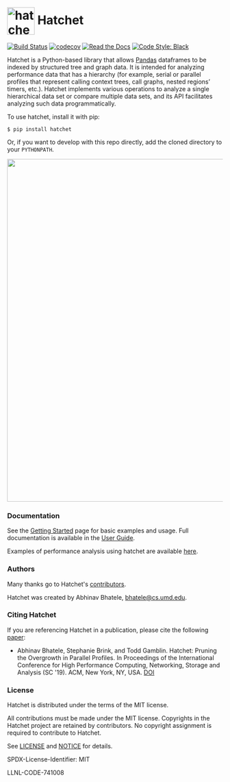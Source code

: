 # <img src="https://raw.githubusercontent.com/LLNL/hatchet/master/logo-hex.png" width="64" valign="middle" alt="hatchet"/> Hatchet

[![Build Status](https://travis-ci.com/LLNL/hatchet.svg?branch=master)](https://travis-ci.com/LLNL/hatchet)
[![codecov](https://codecov.io/gh/LLNL/hatchet/branch/master/graph/badge.svg)](https://codecov.io/gh/LLNL/hatchet)
[![Read the Docs](http://readthedocs.org/projects/hatchet/badge/?version=latest)](http://hatchet.readthedocs.io)
[![Code Style: Black](https://img.shields.io/badge/code%20style-black-000000.svg)](https://github.com/psf/black)

Hatchet is a Python-based library that allows [Pandas](https://pandas.pydata.org) dataframes to be indexed by structured tree and graph data. It is intended for analyzing performance data that has a hierarchy (for example, serial or parallel profiles that represent calling context trees, call graphs, nested regions’ timers, etc.). Hatchet implements various operations to analyze a single hierarchical data set or compare multiple data sets, and its API facilitates analyzing such data programmatically.

To use hatchet, install it with pip:

```
$ pip install hatchet
```

Or, if you want to develop with this repo directly, add the cloned
directory to your `PYTHONPATH`.

<p align="center">
  <img src="https://raw.githubusercontent.com/LLNL/hatchet/master/screenshot.png" width=800>
</p>


### Documentation

See the [Getting Started](https://hatchet.readthedocs.io/en/latest/getting_started.html) page for basic examples and usage. Full documentation is available in the [User Guide](https://hatchet.readthedocs.io/en/latest/user_guide.html).

Examples of performance analysis using hatchet are available [here](https://hatchet.readthedocs.io/en/latest/advanced_examples.html).


### Authors

Many thanks go to Hatchet's
[contributors](https://github.com/llnl/hatchet/graphs/contributors).

Hatchet was created by Abhinav Bhatele, bhatele@cs.umd.edu.


### Citing Hatchet

If you are referencing Hatchet in a publication, please cite the
following [paper](http://www.cs.umd.edu/~bhatele/pubs/pdf/2019/sc2019.pdf):

 * Abhinav Bhatele, Stephanie Brink, and Todd Gamblin. Hatchet: Pruning
   the Overgrowth in Parallel Profiles. In Proceedings of the International
   Conference for High Performance Computing, Networking, Storage and Analysis
   (SC '19). ACM, New York, NY, USA. [DOI](
   http://doi.acm.org/10.1145/3295500.3356219)

### License


Hatchet is distributed under the terms of the MIT license.

All contributions must be made under the MIT license.  Copyrights in the
Hatchet project are retained by contributors.  No copyright assignment is
required to contribute to Hatchet.

See [LICENSE](https://github.com/llnl/hatchet/blob/master/LICENSE) and
[NOTICE](https://github.com/llnl/hatchet/blob/master/NOTICE) for details.

SPDX-License-Identifier: MIT

LLNL-CODE-741008
